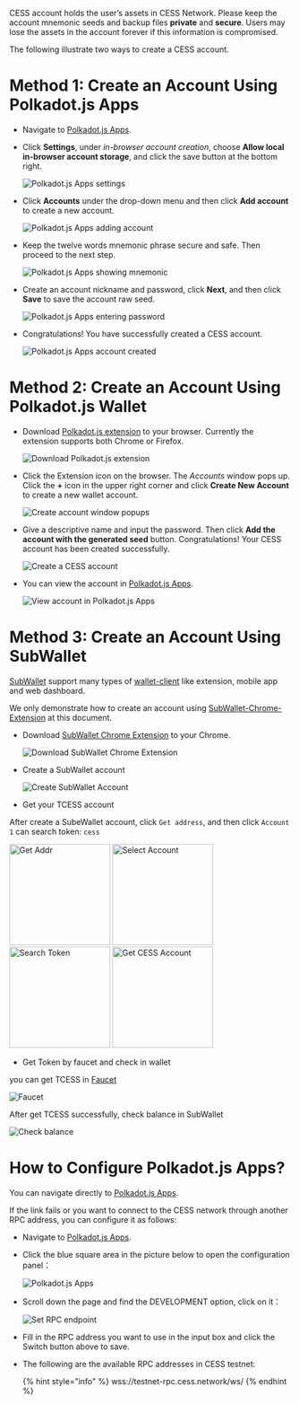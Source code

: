 CESS account holds the user’s assets in CESS Network. Please keep the account mnemonic seeds and backup files **private** and **secure**. Users may lose the assets in the account forever if this information is compromised.

The following illustrate two ways to create a CESS account.

# Method 1: Create an Account Using Polkadot.js Apps

- Navigate to [Polkadot.js Apps](https://polkadot.js.org/apps/?rpc=wss%3A%2F%2Ftestnet-rpc.cess.network%2Fws%2F#/explorer).

- Click **Settings**, under *in-browser account creation*, choose **Allow local in-browser account storage**, and click the save button at the bottom right.<br/>

    ![Polkadot.js Apps settings](../assets/community/cess-account/cess-expl-settings.png)

- Click **Accounts** under the drop-down menu and then click **Add account** to create a new account.<br/>

    ![Polkadot.js Apps adding account](../assets/community/cess-account/cess-expl-add-acct.png)

- Keep the twelve words mnemonic phrase secure and safe. Then proceed to the next step.<br/>

    ![Polkadot.js Apps showing mnemonic](../assets/community/cess-account/cess-expl-showing-mnemonic.png)

- Create an account nickname and password, click **Next**, and then click **Save** to save the account raw seed.<br/>

    ![Polkadot.js Apps entering password](../assets/community/cess-account/cess-expl-entering-pwd.png)

- Congratulations! You have successfully created a CESS account.<br/>

    ![Polkadot.js Apps account created](../assets/community/cess-account/cess-expl-acct-created.png)

# Method 2: Create an Account Using Polkadot.js Wallet

- Download [Polkadot.js extension](https://polkadot.js.org/extension/) to your browser. Currently the extension supports both Chrome or Firefox.<br/>

    ![Download Polkadot.js extension](../assets/community/cess-account/download-ext.png)

- Click the Extension icon on the browser. The *Accounts* window pops up. Click the **+** icon in the upper right corner and click **Create New Account** to create a new wallet account.<br/>

    ![Create account window popups](../assets/community/cess-account/create-acct-popup.png)

- Give a descriptive name and input the password. Then click **Add the account with the generated seed** button. Congratulations! Your CESS account has been created successfully.<br/>

    ![Create a CESS account](../assets/community/cess-account/create-acct.png)

- You can view the account in [Polkadot.js Apps](https://polkadot.js.org/apps/?rpc=wss%3A%2F%2Ftestnet-rpc.cess.network%2Fws%2F#/explorer).<br/>

    ![View account in Polkadot.js Apps](../assets/community/cess-account/view-acct-cess-explorer.png)

# Method 3: Create an Account Using SubWallet

[SubWallet](https://www.subwallet.app/) support many types of [wallet-client](https://www.subwallet.app/download.html) like extension, mobile app and web dashboard.

We only demonstrate how to create an account using [SubWallet-Chrome-Extension](https://chromewebstore.google.com/detail/subwallet-polkadot-wallet/onhogfjeacnfoofkfgppdlbmlmnplgbn) at this document.

- Download [SubWallet Chrome Extension](https://chromewebstore.google.com/detail/subwallet-polkadot-wallet/onhogfjeacnfoofkfgppdlbmlmnplgbn) to your Chrome.<br/>

  ![Download SubWallet Chrome Extension](../assets/community/cess-account/download-subwallet-extension.png)


- Create a SubWallet account

  ![Create SubWallet Account](../assets/community/cess-account/create-subwallet-account.png)

- Get your TCESS account

After create a SubeWallet account, click `Get address`, and then click `Account 1` can search token: `cess`

<div style="display:inline-block">
  <img src="../assets/community/cess-account/subwallet-getaddr.png" alt="Get Addr" width="180px">
  <img src="../assets/community/cess-account/subwallet-select-account.png" alt="Select Account" width="180px">
  <img src="../assets/community/cess-account/subwallet-search-token.png" alt="Search Token" width="180px">
  <img src="../assets/community/cess-account/subwallet-getacc.png" alt="Get CESS Account" width="180px">
</div>

- Get Token by faucet and check in wallet

you can get TCESS in [Faucet](https://cess.network/faucet.html)

![Faucet](../assets/community/cess-account/faucet.png)

After get TCESS successfully, check balance in SubWallet

![Check balance](../assets/community/cess-account/subwallet-getTCESS.png)

# How to Configure Polkadot.js Apps?

You can navigate directly to [Polkadot.js Apps](https://polkadot.js.org/apps/?rpc=wss%3A%2F%2Ftestnet-rpc.cess.network%2Fws%2F#/explorer).

If the link fails or you want to connect to the CESS network through another RPC address, you can configure it as follows:

- Navigate to [Polkadot.js Apps](https://polkadot.js.org/apps).
  
- Click the blue square area in the picture below to open the configuration panel：

    ![Polkadot.js Apps](../assets/community/cess-account/navigate-to-pkjs-apps.png)

- Scroll down the page and find the DEVELOPMENT option, click on it：

    ![Set RPC endpoint](../assets/community/cess-account/set-rpc-endpoint.png)

- Fill in the RPC address you want to use in the input box and click the Switch button above to save.

- The following are the available RPC addresses in CESS testnet:

    {% hint style="info" %}
    wss://testnet-rpc.cess.network/ws/
    {% endhint %}
